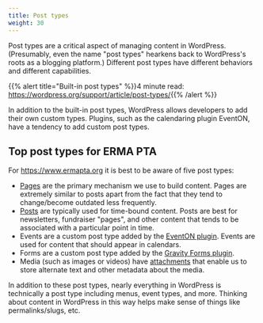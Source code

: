 ```yaml
---
title: Post types
weight: 30
---
```


Post types are a critical aspect of managing content in WordPress. (Presumably, even the name "post types" hearkens back to WordPress's roots as a blogging platform.) Different post types have different behaviors and different capabilities.

{{% alert title="Built-in post types" %}}4 minute read: <https://wordpress.org/support/article/post-types/>{{% /alert %}}

In addition to the built-in post types, WordPress allows developers to add their own custom types. Plugins, such as the calendaring plugin EventON, have a tendency to add custom post types.

## Top post types for ERMA PTA

For <https://www.ermapta.org> it is best to be aware of five post types:

- [Pages](https://wordpress.org/support/article/post-types/#pages) are the primary mechanism we use to build content. Pages are extremely similar to posts apart from the fact that they tend to change/become outdated less frequently.
- [Posts](https://wordpress.org/support/article/post-types/#posts) are typically used for time-bound content. Posts are best for newsletters, fundraiser "pages", and other content that tends to be associated with a particular point in time.
- Events are a custom post type added by the [EventON plugin](https://www.myeventon.com/). Events are used for content that should appear in calendars.
- Forms are a custom post type added by the [Gravity Forms plugin](https://www.gravityforms.com/).
- Media (such as images or videos) have [attachments](https://wordpress.org/support/article/post-types/#attachments) that enable us to store alternate text and other metadata about the media.

In addition to these post types, nearly everything in WordPress is technically a post type including menus, event types, and more. Thinking about content in WordPress in this way helps make sense of things like permalinks/slugs, etc.
